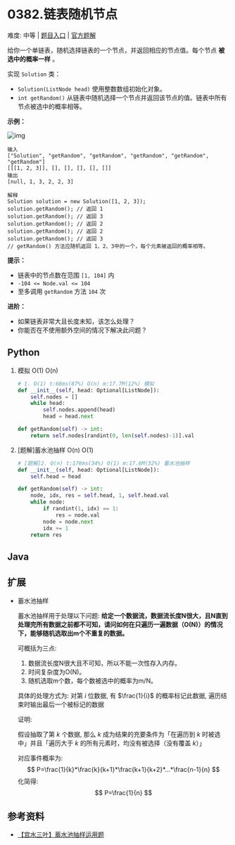 # 0382.链表随机节点

难度: 中等 | [题目入口](https://leetcode-cn.com/problems/linked-list-random-node/solution/) | [官方题解](https://leetcode-cn.com/problems/linked-list-random-node/solution/lian-biao-sui-ji-jie-dian-by-leetcode-so-x6it/)

给你一个单链表，随机选择链表的一个节点，并返回相应的节点值。每个节点 **被选中的概率一样** 。

实现 `Solution` 类：

- `Solution(ListNode head)` 使用整数数组初始化对象。
- `int getRandom()` 从链表中随机选择一个节点并返回该节点的值。链表中所有节点被选中的概率相等。

 

**示例：**

![img](https://assets.leetcode.com/uploads/2021/03/16/getrand-linked-list.jpg)

```
输入
["Solution", "getRandom", "getRandom", "getRandom", "getRandom", "getRandom"]
[[[1, 2, 3]], [], [], [], [], []]
输出
[null, 1, 3, 2, 2, 3]

解释
Solution solution = new Solution([1, 2, 3]);
solution.getRandom(); // 返回 1
solution.getRandom(); // 返回 3
solution.getRandom(); // 返回 2
solution.getRandom(); // 返回 2
solution.getRandom(); // 返回 3
// getRandom() 方法应随机返回 1、2、3中的一个，每个元素被返回的概率相等。
```

 

**提示：**

- 链表中的节点数在范围 `[1, 104]` 内
- `-104 <= Node.val <= 104`
- 至多调用 `getRandom` 方法 `104` 次

 

**进阶：**

- 如果链表非常大且长度未知，该怎么处理？
- 你能否在不使用额外空间的情况下解决此问题？

## Python

1. 模拟 O(1) O(n)

   ```python
   # 1. O(1) t:68ms(87%) O(n) m:17.7M(12%) 模拟
   def __init__(self, head: Optional[ListNode]):
       self.nodes = []
       while head:
           self.nodes.append(head)
           head = head.next
   
   def getRandom(self) -> int:
       return self.nodes[randint(0, len(self.nodes)-1)].val
   ```

2. [题解]蓄水池抽样 O(n) O(1)

   ```python
   # [题解]2. O(n) t:176ms(34%) O(1) m:17.6M(32%) 蓄水池抽样
   def __init__(self, head: Optional[ListNode]):
       self.head = head
   
   def getRandom(self) -> int:
       node, idx, res = self.head, 1, self.head.val
       while node:
           if randint(1, idx) == 1:
               res = node.val
           node = node.next
           idx += 1
       return res
   ```

## Java



## 扩展

- 蓄水池抽样

  蓄水池抽样用于处理以下问题: **给定一个数据流，数据流长度N很大，且N直到处理完所有数据之前都不可知，请问如何在只遍历一遍数据（O(N)）的情况下，能够随机选取出m个不重复的数据。**

  可概括为三点:

  1. 数据流长度N很大且不可知，所以不能一次性存入内存。
  2. 时间复杂度为O(N)。
  3. 随机选取m个数，每个数被选中的概率为m/N。

  具体的处理方式为: 对第 $i$ 位数据, 有 $\frac{1}{i}$ 的概率标记此数据, 遍历结束时输出最后一个被标记的数据

  证明:

  假设抽取了第 $k$ 个数据, 那么 $k$ 成为结果的充要条件为「在遍历到 $k$ 时被选中」并且「遍历大于 $k$ 的所有元素时，均没有被选择（没有覆盖 $k$）」

  对应事件概率为:
  $$
  P=\frac{1}{k}*\frac{k}{k+1}*\frac{k+1}{k+2}*...*\frac{n-1}{n}
  $$
  化简得:
  $$
  P=\frac{1}{n}
  $$
  

## 参考资料

- [【宫水三叶】蓄水池抽样运用题](https://leetcode-cn.com/problems/linked-list-random-node/solution/gong-shui-san-xie-xu-shui-chi-chou-yang-1lp9d/)